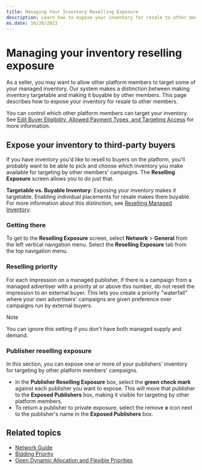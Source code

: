 ```yaml
---
title: Managing Your Inventory Reselling Exposure
description: Learn how to expose your inventory for resale to other members in this page. This page covers concepts related to exposing your inventory to third-party and buyers, and exploring fields in Reselling Exposure screen.  
ms.date: 10/28/2023
---
```



# Managing your inventory reselling exposure

As a seller, you may want to allow other platform members to target some of your managed inventory. Our system makes a distinction between making inventory targetable and making it buyable by other members. This page describes how to expose your inventory for resale to other members.

You can control which other platform members can target your inventory. See [Edit Buyer Eligibility, Allowed Payment Types, and Targeting Access](edit-buyer-eligibility-allowed-payment-types-and-targeting-access.md) for more information.

## Expose your inventory to third-party buyers

If you have inventory you'd like to resell to buyers on the platform, you'll probably want to be able to pick and choose which inventory you make available for targeting by other members' campaigns. The **Reselling Exposure** screen allows you to do just that.

**Targetable vs. Buyable Inventory**: Exposing your inventory makes it targetable. Enabling individual placements for resale makes them buyable. For more information about this distinction, see [Reselling Managed Inventory](reselling-managed-inventory.md).

### Getting there

To get to the **Reselling Exposure** screen, select **Network** > **General** from the left vertical navigation menu. Select the **Reselling Exposure** tab from the top navigation menu.

### Reselling priority

For each impression on a managed publisher, if there is a campaign from a managed advertiser with a priority at or above this number, do not resell the impression to an external buyer. This lets you create a priority "waterfall" where your own advertisers' campaigns are given preference over campaigns run by external buyers.

> [!NOTE]
> You can ignore this setting if you don't have both managed supply and demand.

### Publisher reselling exposure

In this section, you can expose one or more of your publishers' inventory for targeting by other platform members' campaigns.

- In the **Publisher Reselling Exposure** box, select the **green check mark** against each publisher you want to expose. This will move that publisher to the **Exposed Publishers** box, making it visible for targeting by other platform members.
- To return a publisher to private exposure, select the remove **x** icon next to the publisher's name in the **Exposed Publishers** box.

## Related topics

- [Network Guide](network-guide.md)
- [Bidding Priority](bidding-priority.md)
- [Open Dynamic Allocation and Flexible Priorities](open-dynamic-allocation-and-flexible-priorities.md)
